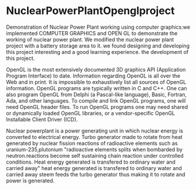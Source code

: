 # NuclearPowerPlantOpenglproject

Demonstration of Nuclear Power Plant working using computer graphics:we implemented COMPUTER GRAPHICS and OPEN GL to demonstrate the working of nuclear power plant. We modified the nuclear power plant project with a battery storage area to it. we found designing and developing this project interesting and a good learning experience. the development of this project.

OpenGL is the most extensively documented 3D graphics API (Application Program Interface) to date. Information regarding OpenGL is all over the Web and in print. It is impossible to exhaustively list all sources of OpenGL information. OpenGL programs are typically written in C and C++. One can also program OpenGL from Delphi (a Pascal-like language), Basic, Fortran, Ada, and other languages. To compile and link OpenGL programs, one will need OpenGL header files. To run OpenGL programs one may need shared or dynamically loaded OpenGL libraries, or a vendor-specific OpenGL Installable Client Driver (ICD).

Nuclear powerplant is a power generating unit in which nuclear energy is converted to electrical energy. Turbo generator made to rotate from heat generated by nuclear fission reactions of radioactive elements such as uranium-235,plutonium "radioactive elements splits when bombarded by neutron.reactions become self sustaining chain reaction under controlled conditions. Heat energy generated is transfered to ordinary water and carried away" heat energy generated is transfered to ordinary water and carried away steem feeds the turbo generator thus making it to rotate and power is generated.
